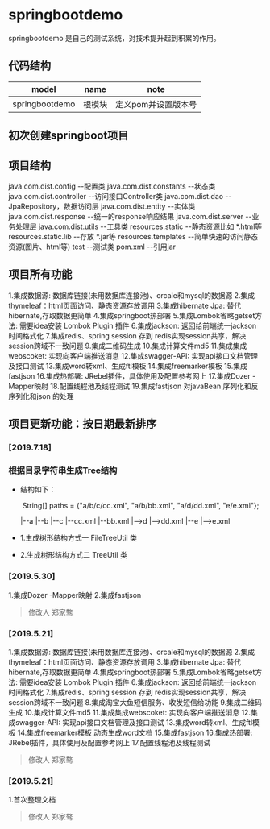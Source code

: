 # springbootdemo
springbootdemo 是自己的测试系统，对技术提升起到积累的作用。

## 代码结构
| model                   | name            | note                        |
| ----------------------- | --------------- | --------------------------- |
| springbootdemo          | 根模块          | 定义pom并设置版本号           |


## 初次创建springboot项目


## 项目结构
java.com.dist.config --配置类
java.com.dist.constants --状态类
java.com.dist.controller --访问接口Controller类
java.com.dist.dao --JpaRepository，数据访问层
java.com.dist.entity --实体类
java.com.dist.response --统一的response响应结果
java.com.dist.server --业务处理层
java.com.dist.utils --工具类
resources.static --静态资源比如 *.html等
resources.static.lib --存放 *.jar等
resources.templates --简单快速的访问静态资源(图片、html等)
test --测试类
pom.xml --引用jar

## 项目所有功能
1.集成数据源: 数据库链接(未用数据库连接池)、orcale和mysql的数据源
2.集成thymeleaf：html页面访问、静态资源存放调用
3.集成hibernate Jpa: 替代hibernate,存取数据更简单
4.集成springboot热部署
5.集成Lombok省略getset方法: 需要idea安装 Lombok Plugin 插件
6.集成jackson: 返回给前端统一jackson时间格式化
7.集成redis、spring session 存到 redis实现session共享，解决session跨域不一致问题
9.集成二维码生成
10.集成计算文件md5
11.集成集成webscoket: 实现向客户端推送消息
12.集成swagger-API: 实现api接口文档管理及接口测试
13.集成word转xml、生成ftl模板
14.集成freemarker模板
15.集成fastjson
16.集成热部署: JRebel插件，具体使用及配置参考网上
17.集成Dozer -Mapper映射
18.配置线程池及线程测试
19.集成fastjson 对javaBean 序列化和反序列化和json 的处理



## 项目更新功能：按日期最新排序




### [2019.7.18]
### 根据目录字符串生成Tree结构
* 结构如下：
  
  ​ String[] paths = {"a/b/c/cc.xml", "a/b/bb.xml", "a/d/dd.xml", "e/e.xml"};
  
  |--a
     |--b
      |--c
        |--cc.xml
      |--bb.xml
     |-->d
        |-->dd.xml
  |--e
     |-->e.xml

* 1.生成树形结构方式一 FileTreeUtil 类
* 2.生成树形结构方式二 TreeUtil 类


### [2019.5.30]
1.集成Dozer -Mapper映射
2.集成fastjson
> 修改人 郑家骜

### [2019.5.21]
1.集成数据源: 数据库链接(未用数据库连接池)、orcale和mysql的数据源
2.集成thymeleaf：html页面访问、静态资源存放调用
3.集成hibernate Jpa: 替代hibernate,存取数据更简单
4.集成springboot热部署
5.集成Lombok省略getset方法: 需要idea安装 Lombok Plugin 插件
6.集成jackson: 返回给前端统一jackson时间格式化
7.集成redis、spring session 存到 redis实现session共享，解决session跨域不一致问题
8.集成淘宝大鱼短信服务、收发短信给功能
9.集成二维码生成
10.集成计算文件md5
11.集成集成webscoket: 实现向客户端推送消息
12.集成swagger-API: 实现api接口文档管理及接口测试
13.集成word转xml、生成ftl模板
14.集成freemarker模板 动态生成word文档
15.集成fastjson
16.集成热部署: JRebel插件，具体使用及配置参考网上
17.配置线程池及线程测试
> 修改人 郑家骜

### [2019.5.21]
1.首次整理文档
> 修改人 郑家骜










































